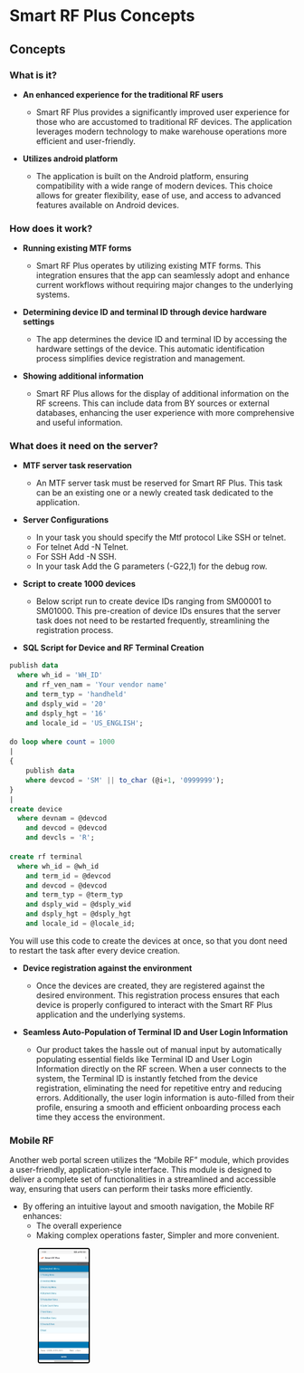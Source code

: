# Smart RF Plus Concepts

## **Concepts**

### **What is it?**

- **An enhanced experience for the traditional RF users**
  - Smart RF Plus provides a significantly improved user experience for those who are accustomed to traditional RF devices. The application leverages modern technology to make warehouse operations more efficient and user-friendly.


- **Utilizes android platform**
  - The application is built on the Android platform, ensuring compatibility with a wide range of modern devices. This choice allows for greater flexibility, ease of use, and access to advanced features available on Android devices.

### **How does it work?**

- **Running existing MTF forms**
  - Smart RF Plus operates by utilizing existing MTF forms. This integration ensures that the app can seamlessly adopt and enhance current workflows without requiring major changes to the underlying systems.

- **Determining device ID and terminal ID through device hardware settings**
  - The app determines the device ID and terminal ID by accessing the hardware settings of the device. This automatic identification process simplifies device registration and management.
- **Showing additional information**
  - Smart RF Plus allows for the display of additional information on the RF screens. This can include data from BY sources or external databases, enhancing the user experience with more comprehensive and useful information.

### **What does it need on the server?**

- **MTF server task reservation**
  - An MTF server task must be reserved for Smart RF Plus. This task can be an existing one or a newly created task dedicated to the application.

- **Server Configurations**
  - In your task you should specify the Mtf protocol Like SSH or telnet.
   - For telnet Add -N Telnet.
   - For SSH Add -N SSH.
  - In your task Add the G parameters (-G22,1) for the debug row.


- **Script to create 1000 devices**
  - Below script run to create device IDs ranging from SM00001 to SM01000. This pre-creation of device IDs ensures that the server task does not need to be restarted frequently, streamlining the registration process.

- **SQL Script for Device and RF Terminal Creation**

```sql
publish data
  where wh_id = 'WH_ID'
    and rf_ven_nam = 'Your vendor name'
    and term_typ = 'handheld'
    and dsply_wid = '20'
    and dsply_hgt = '16'
    and locale_id = 'US_ENGLISH';

do loop where count = 1000
|
{
    publish data 
    where devcod = 'SM' || to_char (@i+1, '0999999');
}
|
create device
  where devnam = @devcod
    and devcod = @devcod
    and devcls = 'R';

create rf terminal
  where wh_id = @wh_id 
    and term_id = @devcod
    and devcod = @devcod
    and term_typ = @term_typ
    and dsply_wid = @dsply_wid
    and dsply_hgt = @dsply_hgt
    and locale_id = @locale_id;
 ```   

 You will use this code to create the devices at once, so that you dont need to restart the task after every device creation.

- **Device registration against the environment**
   
  - Once the devices are created, they are registered against the desired environment. This registration process ensures that each device is properly configured to interact with the Smart RF Plus application and the underlying systems.

- **Seamless Auto-Population of Terminal ID and User Login Information**

  - Our product takes the hassle out of manual input by automatically populating essential fields like Terminal ID and User Login Information directly on the RF screen. When a user connects to the system, the Terminal ID is instantly fetched from the device registration, eliminating the need for repetitive entry and reducing errors. Additionally, the user login information is auto-filled from their profile, ensuring a smooth and efficient onboarding process each time they access the environment.


### **Mobile RF**

Another web portal screen utilizes the “Mobile RF” module, which provides a user-friendly, application-style interface. This module is designed to deliver a complete set of functionalities in a streamlined and accessible way, ensuring that users can perform their tasks more efficiently.

- By offering an intuitive layout and smooth navigation, the Mobile RF enhances:
  - The overall experience
  - Making complex operations faster, Simpler and more convenient.

<div>
  <img src="./attachments/Menu/MobileRF.jepg" 
       alt="undirectedmenu" 
       style="height: 200px; margin-right: 10px; cursor: zoom-in; margin-left: 50px;
              border: 2px solid #000000; border-radius: 4px;" 
       onclick="this.style.height='400px'; this.style.cursor='zoom-out';" 
       ondblclick="this.style.height='200px'; this.style.cursor='zoom-in';">
  
</div>